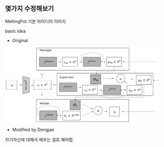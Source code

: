## 몇가지 수정해보기

MetlingPot 기본 아이디어 이미지


basic idea

- Original 

![figure](figs/fig.png)

- Modified by Dongjae

자기자신에 대해서 배우는 걸로 해야함.